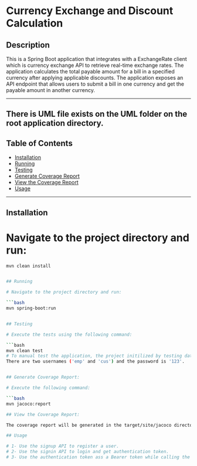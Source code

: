 # Currency Exchange and Discount Calculation

## Description
This is a Spring Boot application that integrates with a ExchangeRate client which is currency
exchange API to retrieve real-time exchange rates. The application calculates the total
payable amount for a bill in a specified currency after applying applicable discounts. The
application exposes an API endpoint that allows users to submit a bill in one currency
and get the payable amount in another currency.


---
## There is UML file exists on the UML folder on the root application directory.

## Table of Contents

- [Installation](#installation)
- [Running](#running)
- [Testing](#testing)
- [Generate Coverage Report](#generate-coverage-report)
- [View the Coverage Report](#view-the-coverage-report)
- [Usage](#usage)

---
## Installation

# Navigate to the project directory and run:

```bash
mvn clean install


## Running 

# Navigate to the project directory and run:

```bash
mvn spring-boot:run


## Testing 

# Execute the tests using the following command:

```bash
mvn clean test
# To manual test the application, the project initilized by testing data:
There are two usernames ('emp' and 'cus') and the password is '123'.


## Generate Coverage Report:

# Execute the following command:

```bash
mvn jacoco:report

## View the Coverage Report:

The coverage report will be generated in the target/site/jacoco directory. You can open index.html in a web browser to view the report.

## Usage 

# 1- Use the signup API to register a user.
# 2- Use the signin API to login and get authentication token.
# 3- Use the authentication token ass a Bearer token while calling the calculate API.


